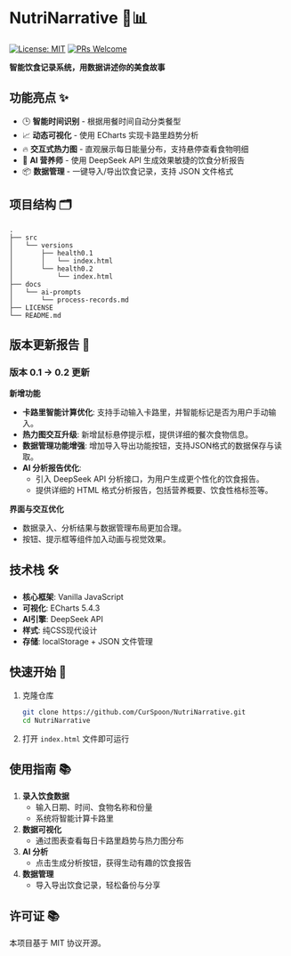 # NutriNarrative 🥗📊

[![License: MIT](https://img.shields.io/badge/License-MIT-green.svg)](https://opensource.org/licenses/MIT) [![PRs Welcome](https://img.shields.io/badge/PRs-welcome-brightgreen.svg)](https://github.com/CurSpoon/NutriNarrative/pulls)

**智能饮食记录系统，用数据讲述你的美食故事**

## 功能亮点 ✨
- 🕒 **智能时间识别** - 根据用餐时间自动分类餐型
- 📈 **动态可视化** - 使用 ECharts 实现卡路里趋势分析
- 🔥 **交互式热力图** - 直观展示每日能量分布，支持悬停查看食物明细
- 🤖 **AI 营养师** - 使用 DeepSeek API 生成效果敏捷的饮食分析报告
- 📦 **数据管理** - 一键导入/导出饮食记录，支持 JSON 文件格式

## 项目结构 🗂️
```
.
├── src
│   └── versions
│       ├── health0.1
│       │   └── index.html
│       └── health0.2
│           └── index.html
├── docs
│   └── ai-prompts
│       └── process-records.md
├── LICENSE
└── README.md
```

## 版本更新报告 📄

### 版本 0.1 -> 0.2 更新

**新增功能**
- **卡路里智能计算优化**: 支持手动输入卡路里，并智能标记是否为用户手动输入。
- **热力图交互升级**: 新增鼠标悬停提示框，提供详细的餐次食物信息。
- **数据管理功能增强**: 增加导入导出功能按钮，支持JSON格式的数据保存与读取。
- **AI 分析报告优化**:
  - 引入 DeepSeek API 分析接口，为用户生成更个性化的饮食报告。
  - 提供详细的 HTML 格式分析报告，包括营养概要、饮食性格标签等。

**界面与交互优化**
- 数据录入、分析结果与数据管理布局更加合理。
- 按钮、提示框等组件加入动画与视觉效果。

## 技术栈 🛠️
- **核心框架**: Vanilla JavaScript
- **可视化**: ECharts 5.4.3
- **AI引擎**: DeepSeek API
- **样式**: 纯CSS现代设计
- **存储**: localStorage + JSON 文件管理

## 快速开始 🚀

1. 克隆仓库
    ```bash
    git clone https://github.com/CurSpoon/NutriNarrative.git
    cd NutriNarrative
    ```
2. 打开 `index.html` 文件即可运行

## 使用指南 📚
1. **录入饮食数据**
   - 输入日期、时间、食物名称和份量
   - 系统将智能计算卡路里
2. **数据可视化**
   - 通过图表查看每日卡路里趋势与热力图分布
3. **AI 分析**
   - 点击生成分析按钮，获得生动有趣的饮食报告
4. **数据管理**
   - 导入导出饮食记录，轻松备份与分享

## 许可证 📚
本项目基于 MIT 协议开源。

